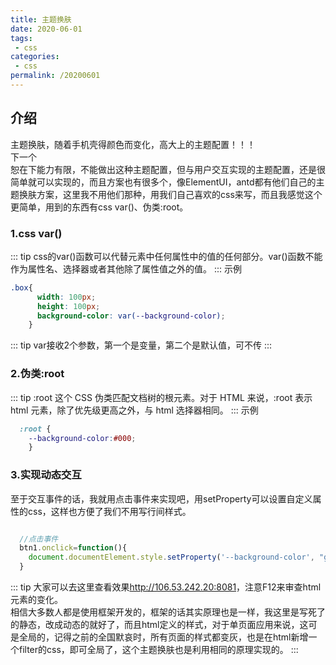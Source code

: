 ```yaml
---
title: 主题换肤
date: 2020-06-01
tags:
 - css
categories:
 - css
permalink: /20200601
---
```


## 介绍
主题换肤，随着手机壳得颜色而变化，高大上的主题配置！！！</br>
下一个</br>
恕在下能力有限，不能做出这种主题配置，但与用户交互实现的主题配置，还是很简单就可以实现的，而且方案也有很多个，像ElementUI，antd都有他们自己的主题换肤方案，这里我不用他们那种，用我们自己喜欢的css来写，而且我感觉这个更简单，用到的东西有css var()、伪类:root。

### 1.css var()
::: tip
css的var()函数可以代替元素中任何属性中的值的任何部分。var()函数不能作为属性名、选择器或者其他除了属性值之外的值。
:::
示例
```css
.box{
      width: 100px;
      height: 100px;
      background-color: var(--background-color);
    }
```
::: tip
var接收2个参数，第一个是变量，第二个是默认值，可不传
:::

### 2.伪类:root
::: tip
:root 这个 CSS 伪类匹配文档树的根元素。对于 HTML 来说，:root 表示 html 元素，除了优先级更高之外，与 html 选择器相同。
:::
示例
```css
  :root {
    --background-color:#000; 
    }
```

### 3.实现动态交互
至于交互事件的话，我就用点击事件来实现吧，用setProperty可以设置自定义属性的css，这样也方便了我们不用写行间样式。
```js

  //点击事件
  btn1.onclick=function(){
    document.documentElement.style.setProperty('--background-color', "green");
  }
```

::: tip
大家可以去这里查看效果<a href="http://106.53.242.20:8081" target="_Blank">http://106.53.242.20:8081</a>，注意F12来审查html元素的变化。</br>
相信大多数人都是使用框架开发的，框架的话其实原理也是一样，我这里是写死了的静态，改成动态的就好了，而且html定义的样式，对于单页面应用来说，这可是全局的，记得之前的全国默哀时，所有页面的样式都变灰，也是在html新增一个filter的css，即可全局了，这个主题换肤也是利用相同的原理实现的。
:::



